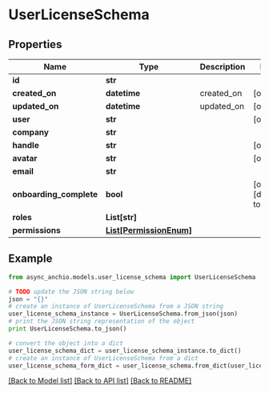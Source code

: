 # UserLicenseSchema


## Properties

Name | Type | Description | Notes
------------ | ------------- | ------------- | -------------
**id** | **str** |  | 
**created_on** | **datetime** | created_on | [optional] 
**updated_on** | **datetime** | updated_on | [optional] 
**user** | **str** |  | [optional] 
**company** | **str** |  | 
**handle** | **str** |  | [optional] 
**avatar** | **str** |  | [optional] 
**email** | **str** |  | 
**onboarding_complete** | **bool** |  | [optional] [default to False]
**roles** | **List[str]** |  | 
**permissions** | [**List[PermissionEnum]**](PermissionEnum.md) |  | 

## Example

```python
from async_anchio.models.user_license_schema import UserLicenseSchema

# TODO update the JSON string below
json = "{}"
# create an instance of UserLicenseSchema from a JSON string
user_license_schema_instance = UserLicenseSchema.from_json(json)
# print the JSON string representation of the object
print UserLicenseSchema.to_json()

# convert the object into a dict
user_license_schema_dict = user_license_schema_instance.to_dict()
# create an instance of UserLicenseSchema from a dict
user_license_schema_form_dict = user_license_schema.from_dict(user_license_schema_dict)
```
[[Back to Model list]](../README.md#documentation-for-models) [[Back to API list]](../README.md#documentation-for-api-endpoints) [[Back to README]](../README.md)


